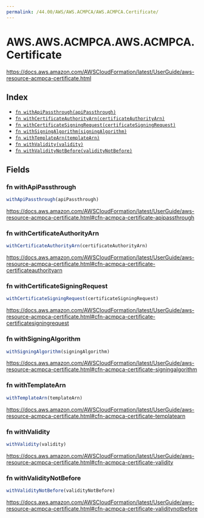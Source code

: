 ```yaml
---
permalink: /44.00/AWS/AWS.ACMPCA/AWS.ACMPCA.Certificate/
---
```


# AWS.AWS.ACMPCA.AWS.ACMPCA.Certificate

https://docs.aws.amazon.com/AWSCloudFormation/latest/UserGuide/aws-resource-acmpca-certificate.html

## Index

* [`fn withApiPassthrough(apiPassthrough)`](#fn-withapipassthrough)
* [`fn withCertificateAuthorityArn(certificateAuthorityArn)`](#fn-withcertificateauthorityarn)
* [`fn withCertificateSigningRequest(certificateSigningRequest)`](#fn-withcertificatesigningrequest)
* [`fn withSigningAlgorithm(signingAlgorithm)`](#fn-withsigningalgorithm)
* [`fn withTemplateArn(templateArn)`](#fn-withtemplatearn)
* [`fn withValidity(validity)`](#fn-withvalidity)
* [`fn withValidityNotBefore(validityNotBefore)`](#fn-withvaliditynotbefore)

## Fields

### fn withApiPassthrough

```ts
withApiPassthrough(apiPassthrough)
```

https://docs.aws.amazon.com/AWSCloudFormation/latest/UserGuide/aws-resource-acmpca-certificate.html#cfn-acmpca-certificate-apipassthrough

### fn withCertificateAuthorityArn

```ts
withCertificateAuthorityArn(certificateAuthorityArn)
```

https://docs.aws.amazon.com/AWSCloudFormation/latest/UserGuide/aws-resource-acmpca-certificate.html#cfn-acmpca-certificate-certificateauthorityarn

### fn withCertificateSigningRequest

```ts
withCertificateSigningRequest(certificateSigningRequest)
```

https://docs.aws.amazon.com/AWSCloudFormation/latest/UserGuide/aws-resource-acmpca-certificate.html#cfn-acmpca-certificate-certificatesigningrequest

### fn withSigningAlgorithm

```ts
withSigningAlgorithm(signingAlgorithm)
```

https://docs.aws.amazon.com/AWSCloudFormation/latest/UserGuide/aws-resource-acmpca-certificate.html#cfn-acmpca-certificate-signingalgorithm

### fn withTemplateArn

```ts
withTemplateArn(templateArn)
```

https://docs.aws.amazon.com/AWSCloudFormation/latest/UserGuide/aws-resource-acmpca-certificate.html#cfn-acmpca-certificate-templatearn

### fn withValidity

```ts
withValidity(validity)
```

https://docs.aws.amazon.com/AWSCloudFormation/latest/UserGuide/aws-resource-acmpca-certificate.html#cfn-acmpca-certificate-validity

### fn withValidityNotBefore

```ts
withValidityNotBefore(validityNotBefore)
```

https://docs.aws.amazon.com/AWSCloudFormation/latest/UserGuide/aws-resource-acmpca-certificate.html#cfn-acmpca-certificate-validitynotbefore